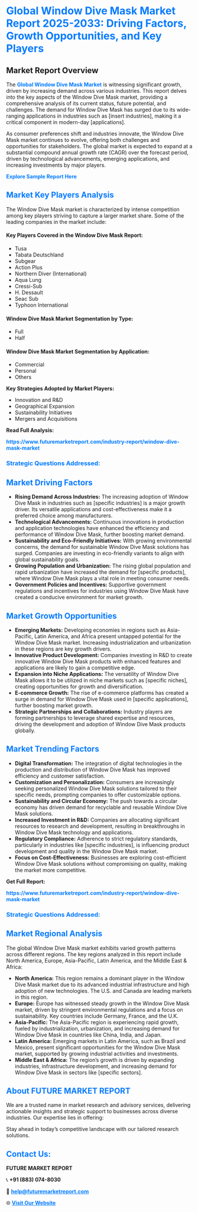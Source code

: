 <h1 style="color: #007BFF;">Global Window Dive Mask Market Report 2025-2033: Driving Factors, Growth Opportunities, and Key Players</h1>

<section id="overview">
<h2>Market Report Overview</h2>
<p>The <a href="https://www.futuremarketreport.com/industry-report/window-dive-mask-market" style="color: #007BFF; text-decoration: none;"><strong>Global Window Dive Mask Market</strong></a> is witnessing significant growth, driven by increasing demand across various industries. This report delves into the key aspects of the Window Dive Mask market, providing a comprehensive analysis of its current status, future potential, and challenges. The demand for Window Dive Mask has surged due to its wide-ranging applications in industries such as [insert industries], making it a critical component in modern-day [applications].</p>
<p>As consumer preferences shift and industries innovate, the Window Dive Mask market continues to evolve, offering both challenges and opportunities for stakeholders. The global market is expected to expand at a substantial compound annual growth rate (CAGR) over the forecast period, driven by technological advancements, emerging applications, and increasing investments by major players.</p>
</section>

<section id="overview">
<p><a href="https://www.futuremarketreport.com/request-sample/reportId=52627" style="color: #007BFF; text-decoration: none;"><strong>Explore Sample Report Here</strong></a></p>
</section>

<section id="key-players">
<h2 style="color: #007BFF;">Market Key Players Analysis</h2>
<p>The Window Dive Mask market is characterized by intense competition among key players striving to capture a larger market share. Some of the leading companies in the market include:</p>
<h4>Key Players Covered in the Window Dive Mask Report:</h4>
<ul><li>Tusa</li><li>Tabata Deutschland</li><li>Subgear</li><li>Action Plus</li><li>Northern Diver (International)</li><li>Aqua Lung</li><li>Cressi-Sub</li><li>H. Dessault</li><li>Seac Sub</li><li>Typhoon International</li></ul>
<h4>Window Dive Mask Market Segmentation by Type:</h4>
<ul><li>Full</li><li>Half</li></ul>

<h4>Window Dive Mask Market Segmentation by Application:</h4>
<ul><li>Commercial</li><li>Personal</li><li>Others</li></ul>
<p><strong>Key Strategies Adopted by Market Players:</strong></p>
<ul>
<li>Innovation and R&D</li>
<li>Geographical Expansion</li>
<li>Sustainability Initiatives</li>
<li>Mergers and Acquisitions</li>
</ul>
</section>

<section>
<p><strong>Read Full Analysis: </strong></p><a href="https://www.futuremarketreport.com/industry-report/window-dive-mask-market" style="color: #007BFF; text-decoration: none;"><strong>https://www.futuremarketreport.com/industry-report/window-dive-mask-market</strong></a>
<h3 style="color: #007BFF;">Strategic Questions Addressed:</h3>
</section>

<section id="driving-factors">
<h2 style="color: #007BFF;">Market Driving Factors</h2>
<ul>
<li><strong>Rising Demand Across Industries:</strong> The increasing adoption of Window Dive Mask in industries such as [specific industries] is a major growth driver. Its versatile applications and cost-effectiveness make it a preferred choice among manufacturers.</li>
<li><strong>Technological Advancements:</strong> Continuous innovations in production and application technologies have enhanced the efficiency and performance of Window Dive Mask, further boosting market demand.</li>
<li><strong>Sustainability and Eco-Friendly Initiatives:</strong> With growing environmental concerns, the demand for sustainable Window Dive Mask solutions has surged. Companies are investing in eco-friendly variants to align with global sustainability goals.</li>
<li><strong>Growing Population and Urbanization:</strong> The rising global population and rapid urbanization have increased the demand for [specific products], where Window Dive Mask plays a vital role in meeting consumer needs.</li>
<li><strong>Government Policies and Incentives:</strong> Supportive government regulations and incentives for industries using Window Dive Mask have created a conducive environment for market growth.</li>
</ul>
</section>

<section id="growth-opportunities">
<h2 style="color: #007BFF;">Market Growth Opportunities</h2>
<ul>
<li><strong>Emerging Markets:</strong> Developing economies in regions such as Asia-Pacific, Latin America, and Africa present untapped potential for the Window Dive Mask market. Increasing industrialization and urbanization in these regions are key growth drivers.</li>
<li><strong>Innovative Product Development:</strong> Companies investing in R&D to create innovative Window Dive Mask products with enhanced features and applications are likely to gain a competitive edge.</li>
<li><strong>Expansion into Niche Applications:</strong> The versatility of Window Dive Mask allows it to be utilized in niche markets such as [specific niches], creating opportunities for growth and diversification.</li>
<li><strong>E-commerce Growth:</strong> The rise of e-commerce platforms has created a surge in demand for Window Dive Mask used in [specific applications], further boosting market growth.</li>
<li><strong>Strategic Partnerships and Collaborations:</strong> Industry players are forming partnerships to leverage shared expertise and resources, driving the development and adoption of Window Dive Mask products globally.</li>
</ul>
</section>

<section id="trending-factors">
<h2 style="color: #007BFF;">Market Trending Factors</h2>
<ul>
<li><strong>Digital Transformation:</strong> The integration of digital technologies in the production and distribution of Window Dive Mask has improved efficiency and customer satisfaction.</li>
<li><strong>Customization and Personalization:</strong> Consumers are increasingly seeking personalized Window Dive Mask solutions tailored to their specific needs, prompting companies to offer customizable options.</li>
<li><strong>Sustainability and Circular Economy:</strong> The push towards a circular economy has driven demand for recyclable and reusable Window Dive Mask solutions.</li>
<li><strong>Increased Investment in R&D:</strong> Companies are allocating significant resources to research and development, resulting in breakthroughs in Window Dive Mask technology and applications.</li>
<li><strong>Regulatory Compliance:</strong> Adherence to strict regulatory standards, particularly in industries like [specific industries], is influencing product development and quality in the Window Dive Mask market.</li>
<li><strong>Focus on Cost-Effectiveness:</strong> Businesses are exploring cost-efficient Window Dive Mask solutions without compromising on quality, making the market more competitive.</li>
</ul>
</section>

<section>
<p><strong>Get Full Report: </strong></p><a href="https://www.futuremarketreport.com/industry-report/window-dive-mask-market" style="color: #007BFF; text-decoration: none;"><strong>https://www.futuremarketreport.com/industry-report/window-dive-mask-market</strong></a>
<h3 style="color: #007BFF;">Strategic Questions Addressed:</h3>
</section>


<section id="regional-analysis">
<h2 style="color: #007BFF;">Market Regional Analysis</h2>
<p>The global Window Dive Mask market exhibits varied growth patterns across different regions. The key regions analyzed in this report include North America, Europe, Asia-Pacific, Latin America, and the Middle East & Africa:</p>
<ul>
<li><strong>North America:</strong> This region remains a dominant player in the Window Dive Mask market due to its advanced industrial infrastructure and high adoption of new technologies. The U.S. and Canada are leading markets in this region.</li>
<li><strong>Europe:</strong> Europe has witnessed steady growth in the Window Dive Mask market, driven by stringent environmental regulations and a focus on sustainability. Key countries include Germany, France, and the U.K.</li>
<li><strong>Asia-Pacific:</strong> The Asia-Pacific region is experiencing rapid growth, fueled by industrialization, urbanization, and increasing demand for Window Dive Mask in countries like China, India, and Japan.</li>
<li><strong>Latin America:</strong> Emerging markets in Latin America, such as Brazil and Mexico, present significant opportunities for the Window Dive Mask market, supported by growing industrial activities and investments.</li>
<li><strong>Middle East & Africa:</strong> The region’s growth is driven by expanding industries, infrastructure development, and increasing demand for Window Dive Mask in sectors like [specific sectors].</li>
</ul>
</section>

<footer>
<h2 style="color: #007BFF;">About FUTURE MARKET REPORT</h2>
<p>We are a trusted name in market research and advisory services, delivering actionable insights and strategic support to businesses across diverse industries. Our expertise lies in offering:</p>

<p>Stay ahead in today’s competitive landscape with our tailored research solutions.</p>

<h2 style="color: #007BFF;">Contact Us:</h2>
<p><strong>FUTURE MARKET REPORT</strong></p>
<p>📞 <strong>+91 (883) 074-8030</strong></p>
<p>📧 <strong><a href="mailto:help@futuremarketreport.com" style="color: #007BFF;">help@futuremarketreport.com</a></strong></p>
<p>🌐 <strong><a href="https://www.futuremarketreport.com/" style="color: #007BFF;">Visit Our Website</a></strong></p>
</footer>